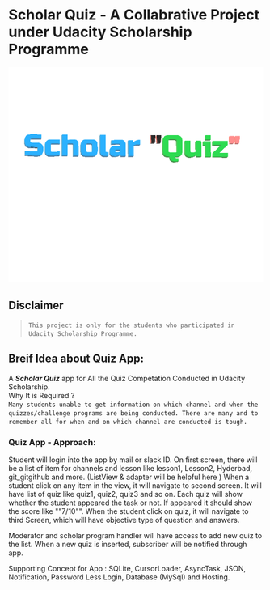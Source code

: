 # Scholar Quiz - A Collabrative Project under Udacity Scholarship Programme
![banner](https://github.com/mohancm100/ScholarQuiz/blob/master/images/scholarquiz.png?raw=true)
## Disclaimer
> `This project is only for the students who participated in Udacity Scholarship Programme.`

## Breif Idea about Quiz App:
A ***Scholar Quiz*** app for All the Quiz Competation Conducted in Udacity Scholarship. 
</br>
Why It is Required ?
</br>
`Many students unable to get information on which channel and when the quizzes/challenge programs are being conducted. There are many and to remember all for when and on which channel are conducted is tough.`

### Quiz App - Approach: 
Student will login into the app by mail or slack ID. 
On first screen, there will be a list of item for channels and lesson like lesson1, Lesson2, Hyderbad, git_gitgithub and more. (ListView & adapter will be helpful here )
When a student click on any item in the view, it will navigate to second screen. It will have list of quiz like quiz1, quiz2, quiz3 and so on. Each quiz will show whether the student appeared the task or not. If appeared it should show the score like ""7/10"". 
When the student click on quiz, it will navigate to third Screen, which will have objective type of question and answers.

Moderator and scholar program handler will have access to add new quiz to the list. When a new quiz is inserted, subscriber will be notified through app.

Supporting Concept for App : SQLite, CursorLoader, AsyncTask, JSON, Notification, Password Less Login, Database (MySql) and Hosting.